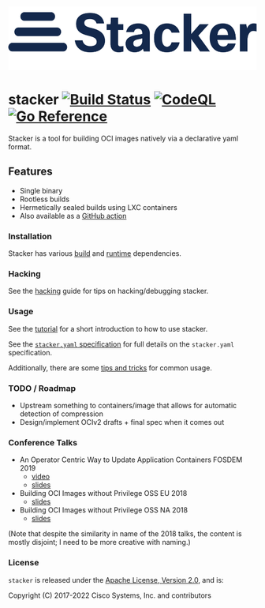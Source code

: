 
<p align="center">
    <img src="https://github.com/project-stacker/assets/blob/main/images/logo/stacker-logo-text.png" alt="stacker" height="130"/>
</p>


# stacker [![Build Status](https://github.com/project-stacker/stacker/workflows/ci/badge.svg?branch=main)](https://github.com/project-stacker/stacker/actions) [![CodeQL](https://github.com/project-stacker/stacker/workflows/CodeQL/badge.svg)](https://github.com/project-stacker/stacker/actions?query=workflow%3ACodeQL) [![Go Reference](https://pkg.go.dev/badge/stackerbuild.io/stacker.svg)](https://pkg.go.dev/stackerbuild.io/stacker)

Stacker is a tool for building OCI images natively via a declarative yaml format.

## Features

* Single binary
* Rootless builds
* Hermetically sealed builds using LXC containers
* Also available as a [GitHub action](https://github.com/project-stacker/stacker-build-push-action)

### Installation

Stacker has various [build](doc/install.md) and [runtime](doc/running.md)
dependencies.

### Hacking

See the [hacking](doc/hacking.md) guide for tips on hacking/debugging stacker.

### Usage

See the [tutorial](doc/tutorial.md) for a short introduction to how to use stacker.

See the [`stacker.yaml` specification](doc/stacker_yaml.md) for full details on
the `stacker.yaml` specification.

Additionally, there are some [tips and tricks](doc/tricks.md) for common usage.

### TODO / Roadmap

* Upstream something to containers/image that allows for automatic detection
  of compression
* Design/implement OCIv2 drafts + final spec when it comes out

### Conference Talks

* An Operator Centric Way to Update Application Containers FOSDEM 2019
    * [video](https://archive.fosdem.org/2019/schedule/event/containers_atomfs/)
    * [slides](doc/talks/FOSDEM_2019.pdf)
* Building OCI Images without Privilege OSS EU 2018
    * [slides](doc/talks/OSS_EU_2018.pdf)
* Building OCI Images without Privilege OSS NA 2018
    * [slides](doc/talks/OSS_NA_2018.pdf)

(Note that despite the similarity in name of the 2018 talks, the content is
mostly disjoint; I need to be more creative with naming.)

### License

`stacker` is released under the [Apache License, Version 2.0](LICENSE), and is:

Copyright (C) 2017-2022 Cisco Systems, Inc. and contributors
